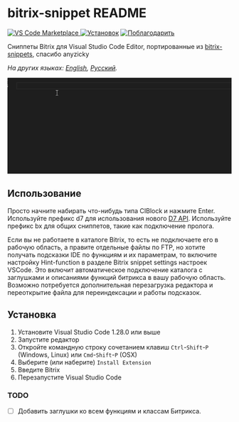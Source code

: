 # bitrix-snippet README

[![VS Code Marketplace](https://vsmarketplacebadge.apphb.com/version-short/sumanai.bitrix-snippet.svg) ![Установок](https://vsmarketplacebadge.apphb.com/installs/sumanai.bitrix-snippet.svg)](https://marketplace.visualstudio.com/items?itemName=sumanai.bitrix-snippet) [![Поблагодарить](https://img.shields.io/badge/donate-paypal-brightgreen.svg)](https://paypal.me/Sumanai)

Сниппеты Bitrix для Visual Studio Code Editor, портированные из [bitrix-snippets](https://atom.io/packages/bitrix-snippets), спасибо anyzicky

*На других языках: [English](README.md), [Русский](README.ru.md).*

![Использование](images/snippet.gif)

## Использование

Просто начните набирать что-нибудь типа CIBlock и нажмите Enter.
Используйте префикс d7 для использования нового [D7 API](https://dev.1c-bitrix.ru/api_d7/).
Используйте префикс bx для общих сниппетов, такие как подключение пролога.

Если вы не работаете в каталоге Bitrix, то есть не подключаете его в рабочую область, а правите отдельные файлы по FTP, но хотите получать подсказки IDE по функциям и их параметрам, то включите настройку Hint-function в разделе Bitrix snippet settings настроек VSCode. Это включит автоматическое подключение каталога с заглушками и описаниями функций битрикса в вашу рабочую область. Возможно потребуется дополнительная перезагрузка редактора и переоткрытие файла для переиндексации и работы подсказок.

## Установка

1. Установите Visual Studio Code 1.28.0 или выше
1. Запустите редактор
1. Откройте командную строку сочетанием клавиш `Ctrl`-`Shift`-`P` (Windows, Linux) или `Cmd`-`Shift`-`P` (OSX)
1. Выберите (или наберите) `Install Extension`
1. Введите Bitrix
1. Перезапустите Visual Studio Code

### TODO

- [ ] Добавить заглушки ко всем функциям и классам Битрикса.
